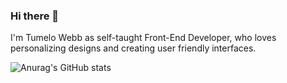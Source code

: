 ### Hi there 👋
I'm Tumelo Webb as self-taught Front-End Developer, who loves personalizing designs and creating user friendly interfaces.

![Anurag's GitHub stats](https://github-readme-stats.vercel.app/api?username=webbtumelo&theme=dark&show_icons=true)
